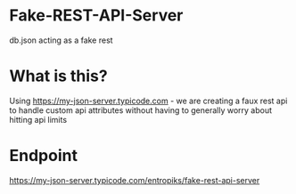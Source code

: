 # Fake-REST-API-Server
db.json acting as a fake rest

# What is this?
Using https://my-json-server.typicode.com - we are creating a faux rest api to handle custom api attributes without having to generally worry about hitting api limits

# Endpoint
https://my-json-server.typicode.com/entropiks/fake-rest-api-server
